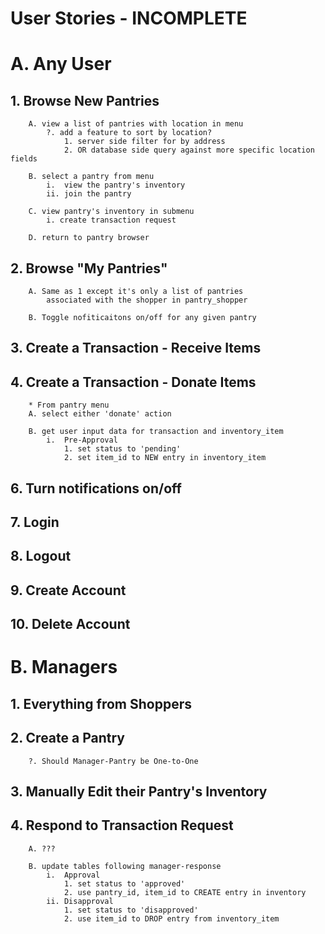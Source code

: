 # User Stories - INCOMPLETE

# A. Any User

## 1. Browse New Pantries
        A. view a list of pantries with location in menu
            ?. add a feature to sort by location?
                1. server side filter for by address
                2. OR database side query against more specific location fields

        B. select a pantry from menu
            i.  view the pantry's inventory
            ii. join the pantry
            
        C. view pantry's inventory in submenu
            i. create transaction request

        D. return to pantry browser
## 2. Browse "My Pantries"
        A. Same as 1 except it's only a list of pantries
            associated with the shopper in pantry_shopper

        B. Toggle nofiticaitons on/off for any given pantry

## 3. Create a Transaction - Receive Items

## 4. Create a Transaction - Donate Items
        * From pantry menu
        A. select either 'donate' action

        B. get user input data for transaction and inventory_item
            i.  Pre-Approval
                1. set status to 'pending'
                2. set item_id to NEW entry in inventory_item

## 6. Turn notifications on/off

## 7. Login
## 8. Logout
## 9. Create Account
## 10. Delete Account

# B. Managers

## 1. Everything from Shoppers

## 2. Create a Pantry
        ?. Should Manager-Pantry be One-to-One
## 3. Manually Edit their Pantry's Inventory

## 4. Respond to Transaction Request
        A. ???        

        B. update tables following manager-response
            i.  Approval
                1. set status to 'approved'
                2. use pantry_id, item_id to CREATE entry in inventory
            ii. Disapproval
                1. set status to 'disapproved'
                2. use item_id to DROP entry from inventory_item

